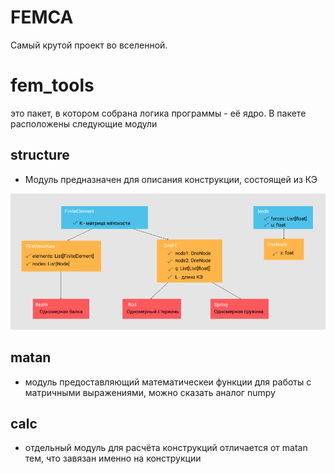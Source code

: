 # FEMCA
Самый крутой проект во вселенной.

# fem_tools
это пакет, в котором собрана логика программы - её ядро. В пакете расположены следующие модули

## structure
- Модуль предназначен для описания конструкции, состоящей из КЭ

![схема элементов](img/sructure.png)

## matan
- модуль предоставляющий математическеи функции
для работы с матричными выражениями, можно сказать аналог numpy

## calc
- отдельный модуль для расчёта конструкций отличается от matan тем, что завязан именно на конструкции
